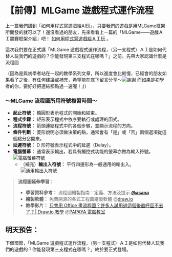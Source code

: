 # 【前傳】MLGame 遊戲程式運作流程

上一篇我們講到「如何用程式寫遊戲給AI玩」，只要我們的遊戲是用MLGame框架所開發的就可以了！還沒看過的朋友，先來看看上一篇的「MLGame——遊戲ＡＩ競賽框架介紹」吧！ [如何用程式寫遊戲給ＡＩ玩](https://ithelp.ithome.com.tw/articles/10291888) 。

這次我們要在正式講「MLGame 遊戲程式運作流程，（另一支程式）ＡＩ是如何代替人玩我們的遊戲的？你能發現第三支程式在哪嗎？」之前，先帶大家認識什麼是流程圖

（因為是與初學者站在一起的教學系列文章，所以進度會比較慢，已經會的朋友如果看了之後，有任何建議或補充，希望能在底下留言分享～![謝謝](https://ithelp.ithome.com.tw/images/emoticon/emoticon41.gif) 而如果是初學者的你，要好好把連結都點過一遍喔！;)）

### ～MLGame 流程圖所用符號複習時間～

- **起止符號：** 橢圓形表示程式的開始和結束。
- **程式步驟：** 矩形表示程式中依序要執行或處理的函式。
- **流程符號：** 箭頭連結程式中的各個步驟，並顯示流程的方向。
- **條件判斷：** 菱形說明必須做決策的點，通常會有「是」或「否」兩個選項從這個點分岔開來。
- **延遲符號：** D 形符號表示程式中的延遲（Delay）。
- **電腦螢幕：** 通常表示輸出，若具有觸控式功能的螢幕亦做為輸入符號。
    ![電腦螢幕符號](https://raw.githubusercontent.com/Jesse-Jumbo/GameFramework/main/Iron_article_2022/03/image/computer_display.png)   
    - （補充）**輸出入符號：** 平行四邊形為一般通用的輸出入。
        ![通用輸出入符號](https://raw.githubusercontent.com/Jesse-Jumbo/GameFramework/main/Iron_article_2022/03/image/std_i_o.png)
> **流程圖**~~**延伸**~~**學習：**
> 
> - **學習資料參考：** 流程圖繪製指南：定義、方法及提示 **[@asana](https://asana.com/zh-tw/resources/process-mapping)**
> - **繪製軟體：** 免費開源的各式工程圖繪製軟體 @[draw.io](http://draw.io)
> - **教學影片：** [只會用 Office 畫流程圖？許多人試用過這個後直呼回不去了 ? | Draw.io 教學](https://youtu.be/CU0ZhMoXz7k) @[PAPAYA 電腦教室](https://www.youtube.com/c/papayaclass)

## 明天預告：
下個環節，「MLGame 遊戲程式運作流程，（另一支程式）ＡＩ是如何代替人玩我們的遊戲的？你能發現第三支程式在哪嗎？」終於要正式登場。